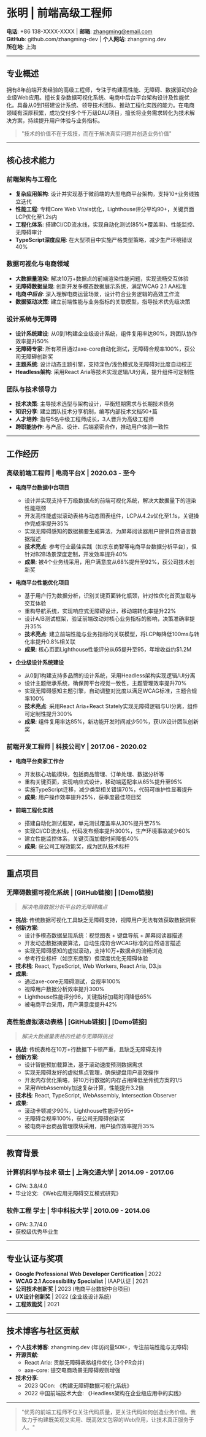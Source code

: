 # 张明 | 前端高级工程师

**电话**: +86 138-XXXX-XXXX                    | **邮箱**: zhangming@email.com  
**GitHub**: github.com/zhangming-dev   | **个人网站**: zhangming.dev  
**所在地**: 上海

---

## 专业概述

拥有8年前端开发经验的高级工程师，专注于构建高性能、无障碍、数据驱动的企业级Web应用。擅长复杂数据可视化系统、电商中后台平台架构设计及性能优化。具备从0到1搭建设计系统、领导技术团队、推动工程化实践的能力。在电商领域有深厚积累，成功交付多个千万级DAU项目，擅长将业务需求转化为技术解决方案，持续提升用户体验与业务指标。

> "技术的价值不在于炫技，而在于解决真实问题并创造业务价值"

---

## 核心技术能力

### 前端架构与工程化
- **复杂应用架构**: 设计并实现基于微前端的大型电商平台架构，支持10+业务线独立迭代
- **性能工程**: 专精Core Web Vitals优化，Lighthouse评分平均90+，关键页面LCP优化至1.2s内
- **工程化体系**: 搭建CI/CD流水线，实现自动化测试(85%+覆盖率)、性能监控、无障碍审计
- **TypeScript深度应用**: 在大型项目中实施严格类型策略，减少生产环境错误40%

### 数据可视化与电商领域
- **大数据量渲染**: 解决10万+数据点的前端渲染性能问题，实现流畅交互体验
- **无障碍数据呈现**: 创新开发多模态数据展示系统，满足WCAG 2.1 AA标准
- **电商*中后台***: 深入理解电商运营场景，设计符合业务逻辑的高效工作流
- **数据驱动决策**: 建立前端性能与业务指标的关联模型，指导技术优先级决策

### 设计系统与无障碍
- **设计系统建设**: 从0到1构建企业级设计系统，组件复用率达80%，跨团队协作效率提升50%
- **无障碍专家**: 所有项目通过axe-core自动化测试，无障碍合规率100%，获公司无障碍创新奖
- **主题系统**: 设计动态主题引擎，支持深色/浅色模式及无障碍对比度自动校正
- **Headless架构**: 采用React Aria等技术实现逻辑/UI分离，提升组件可定制性

### 团队与技术领导力
- **技术决策**: 主导技术选型与架构设计，平衡短期需求与长期技术债务
- **知识分享**: 建立团队技术分享机制，编写内部技术文档50+篇
- **人才培养**: 指导5名中级工程师成长，3人晋升为高级工程师
- **跨职能协作**: 与产品、设计、后端紧密合作，推动用户体验一致性

---

## 工作经历

### **高级前端工程师** | 电商平台X | 2020.03 - 至今
- **电商平台数据中台项目**
  - 设计并实现支持千万级数据点的前端可视化系统，解决大数据量下的渲染性能瓶颈
  - 开发高性能虚拟滚动表格与动态图表组件，LCP从4.2s优化至1.1s，关键操作完成率提升35%
  - 实现无障碍感知的数据摘要生成算法，为屏幕阅读器用户提供自然语言数据描述
  - **技术亮点**: 参考行业最佳实践（如京东商智等电商平台数据分析平台），但针对B2B场景深度定制，开发效率提升40%
  - **成果**: 被4个业务线采用，用户满意度从68%提升至92%，获公司技术创新奖

- **电商平台性能优化项目**
  - 基于用户行为数据分析，识别关键页面转化瓶颈，针对性优化首页加载与交互体验
  - 重构导航系统，实现响应式无障碍设计，移动端转化率提升22%
  - 设计A/B测试框架，验证前端改动对核心业务指标的影响，决策准确率提升35%
  - **技术亮点**: 建立前端性能与业务指标的关联模型，将LCP每降低100ms与转化率提升0.8%相关联
  - **成果**: 核心页面Lighthouse性能评分从65提升至95，年增收益约$1.2M

- **企业级设计系统建设**
  - 从0到1构建支持多品牌的设计系统，采用Headless架构实现逻辑/UI分离
  - 设计主题继承系统，确保跨平台视觉一致性，主题管理效率提升70%
  - 实现无障碍感知主题引擎，自动调整对比度以满足WCAG标准，主题合规率100%
  - **技术亮点**: 采用React Aria+React Stately实现无障碍逻辑与UI分离，组件可定制性提升300%
  - **成果**: 组件复用率达85%，新功能开发时间减少50%，获UX设计团队创新奖

### **前端开发工程师** | 科技公司Y | 2017.06 - 2020.02
- **电商平台卖家工作台**
  - 开发核心功能模块，包括商品管理、订单处理、数据分析等
  - 重构关键页面，实现响应式设计，移动端适配率从65%提升至95%
  - 实施TypeScript迁移，减少类型相关错误70%，代码可维护性显著提升
  - **成果**: 用户操作效率提升25%，获季度最佳项目奖

- **前端工程化实践**
  - 搭建自动化测试框架，单元测试覆盖率从30%提升至75%
  - 实现CI/CD流水线，代码发布频率提升300%，生产环境事故减少60%
  - 建立性能监控体系，关键页面加载时间降低40%
  - **成果**: 获公司工程效能奖，成为团队技术标杆

---

## 重点项目

### **无障碍数据可视化系统** | [GitHub链接] | [Demo链接]
> *解决电商数据分析平台的无障碍痛点*

- **挑战**: 传统数据可视化工具缺乏无障碍支持，视障用户无法有效获取数据洞察
- **创新方案**:
  - 设计多模态数据呈现系统：视觉图表 + 键盘导航 + 屏幕阅读器描述
  - 开发动态数据摘要算法，自动生成符合WCAG标准的自然语言描述
  - 实现无障碍感知的虚拟滚动，支持10万+数据点的流畅浏览
  - 参考行业标杆（如京东商智）但深度优化无障碍体验
- **技术栈**: React, TypeScript, Web Workers, React Aria, D3.js
- **成果**:
  - 通过axe-core无障碍测试，合规率100%
  - 视障用户数据分析效率提升300%
  - Lighthouse性能评分96，关键指标加载时间降低65%
  - 被电商平台采用，用户满意度提升42%

### **高性能虚拟滚动表格** | [GitHub链接] | [Demo链接]
> *解决大数据量表格的性能与无障碍挑战*

- **挑战**: 传统表格在10万+行数据下卡顿严重，且缺乏无障碍支持
- **创新方案**:
  - 设计智能预加载算法，基于滚动速度预测数据需求
  - 实现无障碍友好的虚拟焦点管理，确保键盘用户高效操作
  - 开发内存优化策略，将10万行数据的内存占用降低至传统方案的1/5
  - 采用WebAssembly加速复杂计算，性能提升3.2倍
- **技术栈**: React, TypeScript, WebAssembly, Intersection Observer
- **成果**:
  - 滚动卡顿减少90%，Lighthouse性能评分95+
  - 无障碍合规率100%，获公司无障碍创新奖
  - 被电商平台商品管理模块采用，用户操作效率提升35%

---

## 教育背景

### 计算机科学与技术 硕士 | 上海交通大学 | 2014.09 - 2017.06
- GPA: 3.8/4.0
- 毕业论文: 《Web应用无障碍交互模式研究》

### 软件工程 学士 | 华中科技大学 | 2010.09 - 2014.06
- GPA: 3.7/4.0
- 获校级优秀毕业生

---

## 专业认证与奖项

- **Google Professional Web Developer Certification** | 2022
- **WCAG 2.1 Accessibility Specialist** | IAAP认证 | 2021
- **公司技术创新奖** | 2023 (电商平台数据中台项目)
- **UX设计创新奖** | 2022 (企业级设计系统)
- **工程效能奖** | 2021

---

## 技术博客与社区贡献

- **个人技术博客**: zhangming.dev (年访问量50K+，专注前端性能与无障碍)
- **开源贡献**:
  - React Aria: 贡献无障碍表格组件优化 (3个PR合并)
  - axe-core: 提交电商场景无障碍规则增强
- **技术分享**:
  - 2023 QCon: 《构建无障碍数据可视化系统》
  - 2022 中国前端技术大会: 《Headless架构在企业级应用中的实践》

---

> "优秀的前端工程师不仅关注代码质量，更关注代码如何创造业务价值。我致力于构建既美观又实用、既高效又包容的Web应用，让技术真正服务于人。"